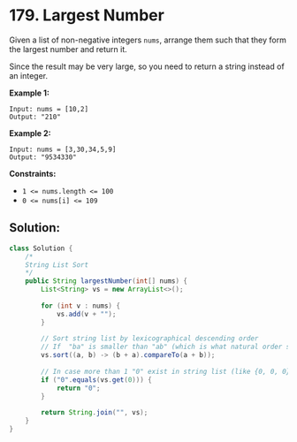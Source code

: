 # 179. Largest Number

Given a list of non-negative integers `nums`, arrange them such that they form the largest number and return it.

Since the result may be very large, so you need to return a string instead of an integer.

 

**Example 1:**

```
Input: nums = [10,2]
Output: "210"
```

**Example 2:**

```
Input: nums = [3,30,34,5,9]
Output: "9534330"
```

 

**Constraints:**

- `1 <= nums.length <= 100`
- `0 <= nums[i] <= 109`



## Solution:

```java
class Solution {
    /*
    String List Sort
    */
    public String largestNumber(int[] nums) {
        List<String> vs = new ArrayList<>();
        
        for (int v : nums) {
            vs.add(v + "");
        }
        
        // Sort string list by lexicographical descending order
        // If  "ba" is smaller than "ab" (which is what natural order should be), let it be (a, b) (greater one goes first)
        vs.sort((a, b) -> (b + a).compareTo(a + b));
        
        // In case more than 1 "0" exist in string list (like {0, 0, 0})
        if ("0".equals(vs.get(0))) {
            return "0";
        }
        
        return String.join("", vs);
    }
}
```

